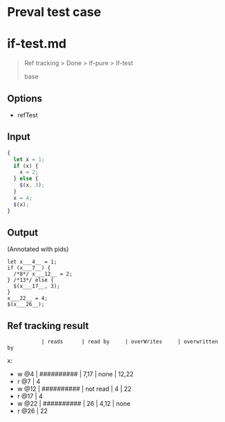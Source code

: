 # Preval test case

# if-test.md

> Ref tracking > Done > If-pure > If-test
>
> base

## Options

- refTest

## Input

`````js filename=intro
{
  let x = 1;
  if (x) {
    x = 2;
  } else {
    $(x, 3);
  }
  x = 4;
  $(x);
}
`````


## Output

(Annotated with pids)

`````filename=intro
let x___4__ = 1;
if (x___7__) {
  /*8*/ x___12__ = 2;
} /*13*/ else {
  $(x___17__, 3);
}
x___22__ = 4;
$(x___26__);
`````


## Ref tracking result


               | reads      | read by     | overWrites     | overwritten by
x:
  - w @4       | ########## | 7,17        | none           | 12,22
  - r @7       | 4
  - w @12      | ########## | not read    | 4              | 22
  - r @17      | 4
  - w @22      | ########## | 26          | 4,12           | none
  - r @26      | 22
